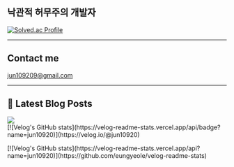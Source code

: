 ## 낙관적 허무주의 개발자

[![Solved.ac Profile](http://mazassumnida.wtf/api/v2/generate_badge?boj=abide0206)](https://solved.ac/abide0206/)

---

## Contact me

jun109209@gmail.com

---

## 📕 Latest Blog Posts

<p>
    <a href="https://jun10920.tistory.com/"><img src="https://img.shields.io/badge/Blog-FF5722?style=flat-square&logo=Blogger&logoColor=white"/></a><br>
    [![Velog's GitHub stats](https://velog-readme-stats.vercel.app/api/badge?name=jun10920)](https://velog.io/@jun10920) 
</p>
[![Velog's GitHub stats](https://velog-readme-stats.vercel.app/api?name=jun10920)](https://github.com/eungyeole/velog-readme-stats)
